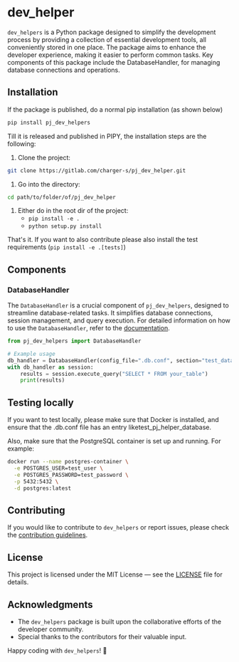 # dev_helper
`dev_helpers` is a Python package designed to simplify the development process by providing a collection of essential development tools, all conveniently stored in one place. The package aims to enhance the developer experience, making it easier to perform common tasks. Key components of this package include the DatabaseHandler, for managing database connections and operations.

## Installation

If the package is published, do a normal pip installation (as shown below)
```bash
pip install pj_dev_helpers
```
Till it is released and published in PIPY, the installation steps are the following:
1. Clone the project: 
```bash 
git clone https://gitlab.com/charger-s/pj_dev_helper.git
```
1. Go into the directory:
```bash
cd path/to/folder/of/pj_dev_helper
```
1. Either do in the root dir of the project:
    - `pip install -e .`
    - `python setup.py install`

That's it. If you want to also contribute please also install the test requirements
(`pip install -e .[tests]`)
    

## Components

### DatabaseHandler

The `DatabaseHandler` is a crucial component of `pj_dev_helpers`, designed to streamline database-related tasks. 
It simplifies database connections, session management, and query execution. 
For detailed information on how to use the `DatabaseHandler`,
refer to the [documentation](documentation/database_handler.md).

```python
from pj_dev_helpers import DatabaseHandler

# Example usage
db_handler = DatabaseHandler(config_file=".db.conf", section="test_database")
with db_handler as session:
    results = session.execute_query("SELECT * FROM your_table")
    print(results)
```

## Testing locally

If you want to test locally, please make sure that Docker is installed, and ensure that the .db.conf file has an entry liketest_pj_helper_database.

Also, make sure that the PostgreSQL container is set up and running. For example:

```bash
docker run --name postgres-container \
  -e POSTGRES_USER=test_user \
  -e POSTGRES_PASSWORD=test_password \
  -p 5432:5432 \
  -d postgres:latest
```
## Contributing

If you would like to contribute to `dev_helpers` or report issues, please check the [contribution guidelines](CONTRIBUTING.md).

## License

This project is licensed under the MIT License — see the [LICENSE](LICENSE) file for details.

## Acknowledgments

- The `dev_helpers` package is built upon the collaborative efforts of the developer community.
- Special thanks to the contributors for their valuable input.

Happy coding with `dev_helpers`! 🚀
